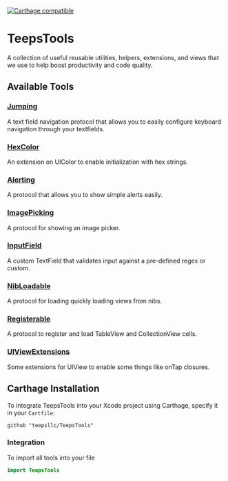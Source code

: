 [![Carthage compatible](https://img.shields.io/badge/Carthage-compatible-4BC51D.svg?style=flat)](https://github.com/Carthage/Carthage)

# TeepsTools
A collection of useful reusable utilities, helpers, extensions, and views that we use to help boost productivity and code quality.

## Available Tools
### [Jumping](https://github.com/teepsllc/TeepsTools/blob/master/TeepsTools/Jumping.swift)
A text field navigation protocol that allows you to easily configure keyboard navigation through your textfields.

### [HexColor](https://github.com/teepsllc/TeepsTools/blob/master/TeepsTools/HexColor.swift)
An extension on UIColor to enable initialization with hex strings.

### [Alerting](https://github.com/teepsllc/TeepsTools/blob/master/TeepsTools/Alerting.swift)
A protocol that allows you to show simple alerts easily.

### [ImagePicking](https://github.com/teepsllc/TeepsTools/blob/master/TeepsTools/ImagePicking.swift)
A protocol for showing an image picker.

### [InputField](https://github.com/teepsllc/TeepsTools/blob/master/TeepsTools/InputField.swift)
A custom TextField that validates input against a pre-defined regex or custom.

### [NibLoadable](https://github.com/teepsllc/TeepsTools/blob/master/TeepsTools/NNibLoadable.swift)
A protocol for loading quickly loading views from nibs.

### [Registerable](https://github.com/teepsllc/TeepsTools/blob/master/TeepsTools/Registerable.swift)
A protocol to register and load TableView and CollectionView cells.

### [UIViewExtensions](https://github.com/teepsllc/TeepsTools/blob/master/TeepsTools/UIViewExtensions.swift)
Some extensions for UIView to enable some things like onTap closures.

## Carthage Installation
To integrate TeepsTools into your Xcode project using Carthage, specify it in your `Cartfile`:

```ogdl
github "teepsllc/TeepsTools"
```

### Integration
To import all tools into your file

```swift
import TeepsTools
```
